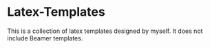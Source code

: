 # Latex-Templates
This is a collection of latex templates designed by myself. It does not include Beamer templates.
